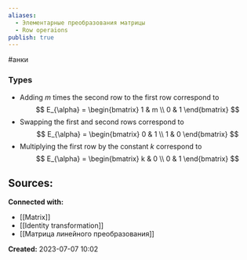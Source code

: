 ```yaml
---
aliases:
  - Элементарные преобразования матрицы
  - Row operaions
publish: true
---
```

#анки


### Types
- Adding $m$ times the second row to the first row correspond to
$$
E_{\alpha} = \begin{bmatrix} 1 & m \\ 0 & 1 \end{bmatrix}
$$
- Swapping the first and second rows correspond to
$$
E_{\alpha} = \begin{bmatrix} 0 & 1 \\ 1 & 0 \end{bmatrix}
$$
- Multiplying the first row by the constant $k$ correspond to
$$
E_{\alpha} = \begin{bmatrix} k & 0 \\ 0 & 1 \end{bmatrix}
$$







**Sources:**
- 


**Connected with:**
- [[Matrix]]
- [[Identity transformation]]
- [[Матрица линейного преобразования]]



**Created:** 2023-07-07 10:02